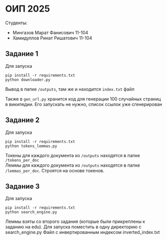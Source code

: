 # ОИП 2025

Студенты: 
- Мингазов Марат Фанисович 11-104
- Хамидуллов Ринат Ришатович 11-104

## Задание 1
Для запуска

```commandline
pip install -r requirements.txt
python downloader.py
```

Вывод в папке `/outputs`, там же и находится `index.txt` файл

Также в `gen_url.py` хранится код для генерации 100 случайных страниц в википедии. 
Его запускать не нужно, список ссылок уже сгенерирован

## Задание 2
Для запуска

```commandline
pip install -r requirements.txt
python tokens_lemmas.py
```

Токены для каждого документа из `/outputs` находятся в папке `/tokens_per_doc`<br/>
Леммы для каждого документа из `/outputs` находятся в папке `/lemmas_per_doc`. Строятся на основе токенов.

## Задание 3
Для запуска

```commandline
pip install -r requirements.txt
python search_engine.py
```

Леммы взяты со второго задания (которые были прикреплены к заданию на edu). Для запуска поместить в одну директорию с search_engine.py
Файл с инвертированным индексом inverted_index.txt
